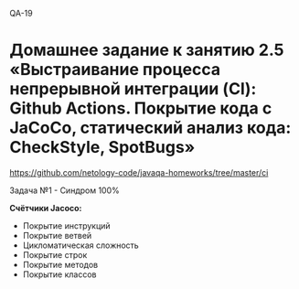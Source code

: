 QA-19
# Домашнее задание к занятию 2.5 «Выстраивание процесса непрерывной интеграции (CI): Github Actions. Покрытие кода с JaCoCo, статический анализ кода: CheckStyle, SpotBugs»
https://github.com/netology-code/javaqa-homeworks/tree/master/ci  
  
Задача №1 - Синдром 100%

**Счётчики Jacoco:**  
* Покрытие инструкций
* Покрытие ветвей
* Цикломатическая сложность
* Покрытие строк
* Покрытие методов
* Покрытие классов
